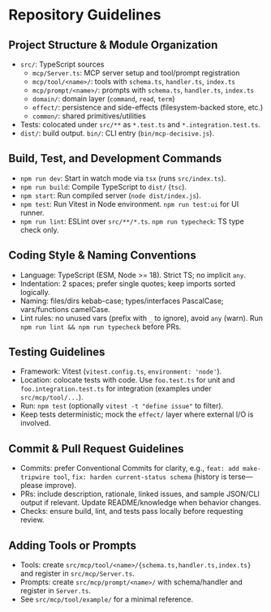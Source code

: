 # Repository Guidelines

## Project Structure & Module Organization
- `src/`: TypeScript sources
  - `mcp/Server.ts`: MCP server setup and tool/prompt registration
  - `mcp/tool/<name>/`: tools with `schema.ts`, `handler.ts`, `index.ts`
  - `mcp/prompt/<name>/`: prompts with `schema.ts`, `handler.ts`, `index.ts`
  - `domain/`: domain layer (`command`, `read`, `term`)
  - `effect/`: persistence and side-effects (filesystem-backed store, etc.)
  - `common/`: shared primitives/utilities
- Tests: colocated under `src/**` as `*.test.ts` and `*.integration.test.ts`.
- `dist/`: build output. `bin/`: CLI entry (`bin/mcp-decisive.js`).

## Build, Test, and Development Commands
- `npm run dev`: Start in watch mode via `tsx` (runs `src/index.ts`).
- `npm run build`: Compile TypeScript to `dist/` (`tsc`).
- `npm start`: Run compiled server (`node dist/index.js`).
- `npm test`: Run Vitest in Node environment. `npm run test:ui` for UI runner.
- `npm run lint`: ESLint over `src/**/*.ts`. `npm run typecheck`: TS type check only.

## Coding Style & Naming Conventions
- Language: TypeScript (ESM, Node >= 18). Strict TS; no implicit `any`.
- Indentation: 2 spaces; prefer single quotes; keep imports sorted logically.
- Naming: files/dirs kebab-case; types/interfaces PascalCase; vars/functions camelCase.
- Lint rules: no unused vars (prefix with `_` to ignore), avoid `any` (warn). Run `npm run lint && npm run typecheck` before PRs.

## Testing Guidelines
- Framework: Vitest (`vitest.config.ts`, `environment: 'node'`).
- Location: colocate tests with code. Use `foo.test.ts` for unit and `foo.integration.test.ts` for integration (examples under `src/mcp/tool/...`).
- Run: `npm test` (optionally `vitest -t "define issue"` to filter).
- Keep tests deterministic; mock the `effect/` layer where external I/O is involved.

## Commit & Pull Request Guidelines
- Commits: prefer Conventional Commits for clarity, e.g., `feat: add make-tripwire tool`, `fix: harden current-status schema` (history is terse—please improve).
- PRs: include description, rationale, linked issues, and sample JSON/CLI output if relevant. Update README/knowledge when behavior changes.
- Checks: ensure build, lint, and tests pass locally before requesting review.

## Adding Tools or Prompts
- Tools: create `src/mcp/tool/<name>/{schema.ts,handler.ts,index.ts}` and register in `src/mcp/Server.ts`.
- Prompts: create `src/mcp/prompt/<name>/` with schema/handler and register in `Server.ts`.
- See `src/mcp/tool/example/` for a minimal reference.

